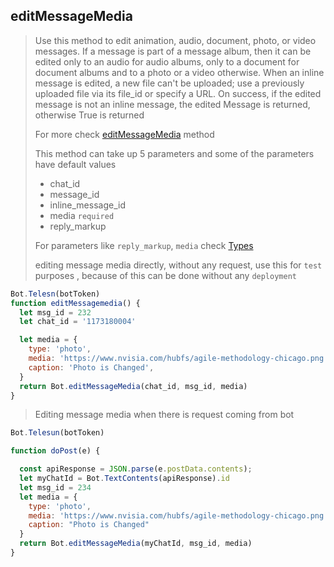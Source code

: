 ## editMessageMedia

> Use this method to edit animation, audio, document, photo, or video messages. If a message is part of a message album, then it can be edited only to an audio for audio albums, only to a document for document albums and to a photo or a video otherwise. When an inline message is edited, a new file can't be uploaded; use a previously uploaded file via its file_id or specify a URL. On success, if the edited message is not an inline message, the edited Message is returned, otherwise True is returned
>
> For more check [editMessageMedia](https://core.telegram.org/bots/api#editmessagemedia) method
>
> This method can take up 5 parameters and
> some of the parameters have default values
>
> - chat_id
> - message_id
> - inline_message_id
> - media `required`
> - reply_markup
>
> For parameters like `reply_markup`, `media` check [Types](https://github.com/abdiu34567/telesn.js/tree/main/Docs/Types)
>
> editing message media directly, without any request, use this for `test` purposes , because of this can be done without any `deployment`

```js
Bot.Telesn(botToken)
function editMessagemedia() {
  let msg_id = 232
  let chat_id = '1173180004'

  let media = {
    type: 'photo',
    media: 'https://www.nvisia.com/hubfs/agile-methodology-chicago.png',
    caption: 'Photo is Changed',
  }
  return Bot.editMessageMedia(chat_id, msg_id, media)
}
```

> Editing message media when there is request coming from bot

```JavaScript
Bot.Telesun(botToken)

function doPost(e) {

  const apiResponse = JSON.parse(e.postData.contents);
  let myChatId = Bot.TextContents(apiResponse).id
  let msg_id = 234
  let media = {
    type: 'photo',
    media: 'https://www.nvisia.com/hubfs/agile-methodology-chicago.png',
    caption: "Photo is Changed"
  }
  return Bot.editMessageMedia(myChatId, msg_id, media)
}
```
